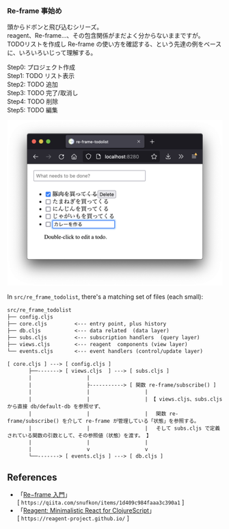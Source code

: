 ### Re-frame 事始め

頭からドボンと飛び込むシリーズ。<br>
reagent、Re-frame…、その包含関係がまだよく分からないままですが。<br>
TODOリストを作成し Re-frame の使い方を確認する、という先達の例をベースに、いろいろいじって理解する。<br>

Step0: プロジェクト作成<br>
Step1: TODO リスト表示<br>
Step2: TODO 追加<br>
Step3: TODO 完了/取消し<br>
Step4: TODO 削除<br>
Step5: TODO 編集<br>

![todo](https://github.com/gima326/re-frame-todolist/blob/main/readme_img/todo_img.png)

In `src/re_frame_todolist`, there's a matching set of files (each small):
```
src/re_frame_todolist
├── config.cljs
├── core.cljs         <--- entry point, plus history
├── db.cljs           <--- data related  (data layer)
├── subs.cljs         <--- subscription handlers  (query layer)
├── views.cljs        <--- reagent  components (view layer)
└── events.cljs       <--- event handlers (control/update layer)
```

```
[ core.cljs ] ---> [ config.cljs ]
       ├──-------> [ views.cljs  ] ---> [ subs.cljs ]
       |                  |
       |                  ├-----------> [ 関数 re-frame/subscribe() ]
       |                  |                  | 
       |                  |                  | 【 views.cljs、subs.cljs から直接 db/default-db を参照せず、
       |                  |                  | 　関数 re-frame/subscribe() を介して re-frame が管理している「状態」を参照する。
       |                  |                  | 　そして subs.cljs で定義されている関数の引数として、その参照値（状態）を渡す。 】
       |                  |                  | 
       |                  v                  v
       └──-------> [ events.cljs ] ---> [ db.cljs ]
```

## References

- 「[Re−frame 入門][1]」<br>
[ `https://qiita.com/snufkon/items/1d409c984faaa3c390a1` ]<br>
- 「[Reagent: Minimalistic React for ClojureScript][2]」<br>
[ `https://reagent-project.github.io/` ]<br>

[1]: https://qiita.com/snufkon/items/1d409c984faaa3c390a1
[2]: https://reagent-project.github.io/
